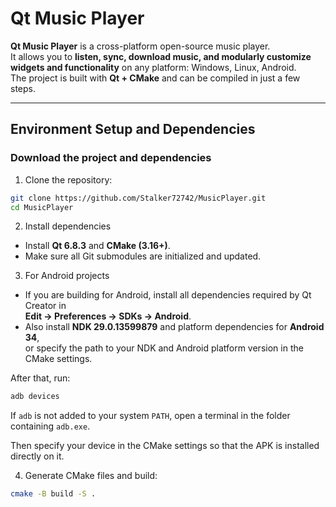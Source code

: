# Qt Music Player

**Qt Music Player** is a cross-platform open-source music player.  
It allows you to **listen, sync, download music, and modularly customize widgets and functionality** on any platform: Windows, Linux, Android.  
The project is built with **Qt + CMake** and can be compiled in just a few steps.

---

## Environment Setup and Dependencies

### Download the project and dependencies

1. Clone the repository:
```bash
git clone https://github.com/Stalker72742/MusicPlayer.git
cd MusicPlayer
```

2. Install dependencies

- Install **Qt 6.8.3** and **CMake (3.16+)**.
- Make sure all Git submodules are initialized and updated.

3. For Android projects

- If you are building for Android, install all dependencies required by Qt Creator in  
  **Edit → Preferences → SDKs → Android**.
- Also install **NDK 29.0.13599879** and platform dependencies for **Android 34**,  
  or specify the path to your NDK and Android platform version in the CMake settings.

After that, run:
```bash
adb devices
```

If `adb` is not added to your system `PATH`, open a terminal in the folder containing `adb.exe`.

Then specify your device in the CMake settings so that the APK is installed directly on it.

4. Generate CMake files and build:
```bash
cmake -B build -S .
```
